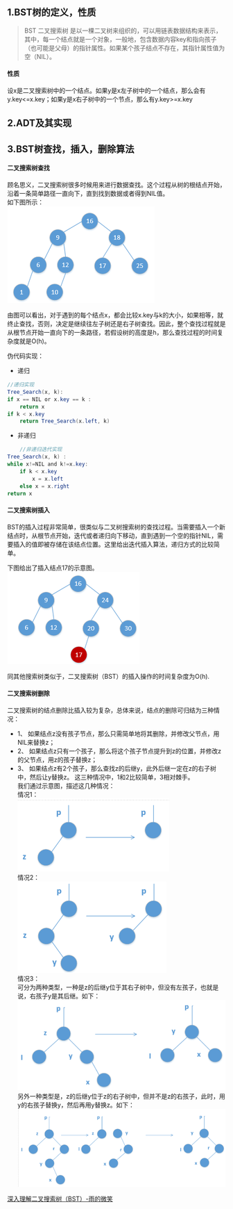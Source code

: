 ## 1.BST树的定义，性质
> BST 二叉搜索树 是以一棵二叉树来组织的，可以用链表数据结构来表示，其中，每一个结点就是一个对象，一般地，包含数据内容key和指向孩子（也可能是父母）的指针属性。如果某个孩子结点不存在，其指针属性值为空（NIL）。

#### 性质

设x是二叉搜索树中的一个结点。如果y是x左子树中的一个结点，那么会有y.key<=x.key；如果y是x右子树中的一个节点，那么有y.key>=x.key

## 2.ADT及其实现




## 3.BST树查找，插入，删除算法

#### 二叉搜索树查找

顾名思义，二叉搜索树很多时候用来进行数据查找。这个过程从树的根结点开始，沿着一条简单路径一直向下，直到找到数据或者得到NIL值。  
如下图所示：  
![](./images/BSTshu.png)  

由图可以看出，对于遇到的每个结点x，都会比较x.key与k的大小，如果相等，就终止查找，否则，决定是继续往左子树还是右子树查找。因此，整个查找过程就是从根节点开始一直向下的一条路径，若假设树的高度是h，那么查找过程的时间复杂度就是O(h)。  

伪代码实现：
- 递归
``` java
//递归实现
Tree_Search(x, k):
if x == NIL or x.key == k :
	return x
if k < x.key
	return Tree_Search(x.left, k)
```
- 非递归
``` java
    //非递归迭代实现
Tree_Search(x, k) :
while x!=NIL and k!=x.key:
	if k < x.key
		x = x.left
	else x = x.right
return x
```


#### 二叉搜索树插入
BST的插入过程非常简单，很类似与二叉树搜索树的查找过程。当需要插入一个新结点时，从根节点开始，迭代或者递归向下移动，直到遇到一个空的指针NIL，需要插入的值即被存储在该结点位置。这里给出迭代插入算法，递归方式的比较简单。

下图给出了插入结点17的示意图。  
![](./images/bst树-insert.png)  


同其他搜索树类似于，二叉搜索树（BST）的插入操作的时间复杂度为O(h).  

#### 二叉搜索树删除
二叉搜索树的结点删除比插入较为复杂，总体来说，结点的删除可归结为三种情况：

- 1、 如果结点z没有孩子节点，那么只需简单地将其删除，并修改父节点，用NIL来替换z；
- 2、 如果结点z只有一个孩子，那么将这个孩子节点提升到z的位置，并修改z的父节点，用z的孩子替换z；
- 3、 如果结点z有2个孩子，那么查找z的后继y，此外后继一定在z的右子树中，然后让y替换z。
这三种情况中，1和2比较简单，3相对棘手。  
我们通过示意图，描述这几种情况：  
情况1：  
![](./images/bst-delete1.png)  
情况2：  
![](./images/bst-delete2.png)  
情况3：  
可分为两种类型，一种是z的后继y位于其右子树中，但没有左孩子，也就是说，右孩子y是其后继。如下：
![](./images/bst-delete3.png)    
另外一种类型是，z的后继y位于z的右子树中，但并不是z的右孩子，此时，用y的右孩子替换y，然后再用y替换z。如下：  
![](./images/bst-delete4.png)  

[深入理解二叉搜索树（BST）-雨的微笑](https://blog.csdn.net/u013405574/article/details/51058133)